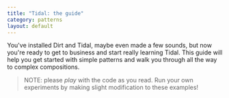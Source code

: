 ```yaml
---
title: "Tidal: the guide"
category: patterns
layout: default
---
```


You've installed Dirt and Tidal, maybe even made a few sounds, but now you're
ready to get to business and start really learning Tidal. This guide will help you get started with simple patterns
and walk you through all the way to complex compositions.

> NOTE: please _play_ with the code as you read. Run your own experiments
> by making slight modification to these examples!
